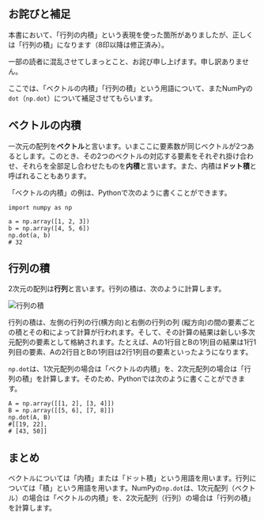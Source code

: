 ## お詫びと補足
本書において、「行列の内積」という表現を使った箇所がありましたが、正しくは「行列の積」になります（8印以降は修正済み）。

一部の読者に混乱させてしまっとこと、お詫び申し上げます。申し訳ありません。

ここでは、「ベクトルの内積」「行列の積」という用語について、またNumPyの`dot`（`np.dot`）について補足させてもらいます。

## ベクトルの内積
一次元の配列を**ベクトル**と言います。いまここに要素数が同じベクトルが2つあるとします。このとき、その2つのベクトルの対応する要素をそれぞれ掛け合わせ、それらを全部足し合わせたものを**内積**と言います。また、内積は**ドット積**と呼ばれることもあります。



「ベクトルの内積」の例は、Pythonで次のように書くことができます。

```
import numpy as np 

a = np.array([1, 2, 3])
b = np.array([4, 5, 6])
np.dot(a, b) 
# 32
```

## 行列の積

2次元の配列は**行列**と言います。行列の積は、次のように計算します。

![行列の積](https://raw.githubusercontent.com/oreilly-japan/deep-learning-from-scratch/images/matrix_mul.png)

行列の積は、左側の行列の行(横方向)と右側の行列の列 (縦方向)の間の要素ごとの積とその和によって計算が行われます。そして、その計算の結果は新しい多次元配列の要素として格納されます。たとえば、Aの1行目とBの1列目の結果は1行1列目の要素、Aの2行目とBの1列目は2行1列目の要素といったようになります。


`np.dot`は、1次元配列の場合は「ベクトルの内積」を、2次元配列の場合は「行列の積」を計算します。そのため、Pythonでは次のように書くことができます。

```
A = np.array([[1, 2], [3, 4]])
B = np.array([[5, 6], [7, 8]])
np.dot(A, B) 
#[[19, 22],
# [43, 50]]
```

## まとめ
ベクトルについては「内積」または「ドット積」という用語を用います。行列については「積」という用語を用います。NumPyの`np.dot`は、1次元配列（ベクトル）の場合は「ベクトルの内積」を、2次元配列（行列）の場合は「行列の積」を計算します。

